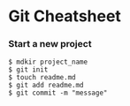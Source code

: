 # Git Cheatsheet

### Start a new project

```shell
$ mdkir project_name
$ git init
$ touch readme.md
$ git add readme.md
$ git commit -m "message"
```
